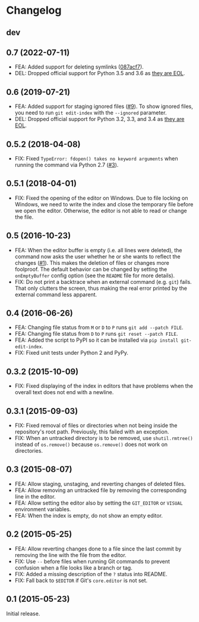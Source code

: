 Changelog
=========

dev
---

0.7 (2022-07-11)
----------------

* FEA: Added support for deleting symlinks
  ([087acf7](https://github.com/s3rvac/git-edit-index/commit/087acf75fc169a8c54e71befb124546261d6a723)).
* DEL: Dropped official support for Python 3.5 and 3.6 as [they are
  EOL](https://devguide.python.org/#branchstatus).

0.6 (2019-07-21)
----------------

* FEA: Added support for staging ignored files
  ([#9](https://github.com/s3rvac/git-edit-index/pull/9)). To show ignored
  files, you need to run `git edit-index` with the `--ignored` parameter.
* DEL: Dropped official support for Python 3.2, 3.3, and 3.4 as [they are
  EOL](https://devguide.python.org/#branchstatus).

0.5.2 (2018-04-08)
------------------

* FIX: Fixed `TypeError: fdopen() takes no keyword arguments` when running the
  command via Python 2.7
  ([#3](https://github.com/s3rvac/git-edit-index/issues/3)).

0.5.1 (2018-04-01)
------------------

* FIX: Fixed the opening of the editor on Windows. Due to file locking on
  Windows, we need to write the index and close the temporary file before we
  open the editor. Otherwise, the editor is not able to read or change the
  file.

0.5 (2016-10-23)
----------------

* FEA: When the editor buffer is empty (i.e. all lines were deleted), the
  command now asks the user whether he or she wants to reflect the changes
  ([#1](https://github.com/s3rvac/git-edit-index/issues/1)). This makes the
  deletion of files or changes more foolproof. The default behavior can be
  changed by setting the `onEmptyBuffer` config option (see the `README` file
  for more details).
* FIX: Do not print a backtrace when an external command (e.g. `git`) fails.
  That only clutters the screen, thus making the real error printed by the
  external command less apparent.

0.4 (2016-06-26)
----------------

* FEA: Changing file status from `M` or `D` to `P` runs `git add --patch FILE`.
* FEA: Changing file status from `D` to `P` runs `git reset --patch FILE`.
* FEA: Added the script to PyPI so it can be installed via `pip install
  git-edit-index`.
* FIX: Fixed unit tests under Python 2 and PyPy.

0.3.2 (2015-10-09)
------------------

* FIX: Fixed displaying of the index in editors that have problems when the
  overall text does not end with a newline.

0.3.1 (2015-09-03)
------------------

* FIX: Fixed removal of files or directories when not being inside the
  repository's root path. Previously, this failed with an exception.
* FIX: When an untracked directory is to be removed, use `shutil.rmtree()`
  instead of `os.remove()` because `os.remove()` does not work on directories.

0.3 (2015-08-07)
----------------

* FEA: Allow staging, unstaging, and reverting changes of deleted files.
* FEA: Allow removing an untracked file by removing the corresponding line in
  the editor.
* FEA: Allow setting the editor also by setting the `GIT_EDITOR` or `VISUAL`
  environment variables.
* FEA: When the index is empty, do not show an empty editor.

0.2 (2015-05-25)
----------------

* FEA: Allow reverting changes done to a file since the last commit by removing
  the line with the file from the editor.
* FIX: Use `--` before files when running Git commands to prevent confusion
  when a file looks like a branch or tag.
* FIX: Added a missing description of the `?` status into README.
* FIX: Fall back to `$EDITOR` if Git's `core.editor` is not set.

0.1 (2015-05-23)
----------------

Initial release.
